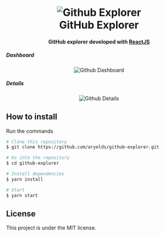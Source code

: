 <h1 align="center">
    <img src="https://user-images.githubusercontent.com/8962452/83810232-2c7a4980-a68e-11ea-9c7b-a8785e4a50cc.png" alt="Github Explorer">
    <br>
    GitHub Explorer
</h1>

<h4 align="center">
    GitHub explorer developed with <a href="https://reactjs.org/" target="_blank">ReactJS</a>
</h4>

##### Dashboard

<p align="center">
    <img src="https://user-images.githubusercontent.com/8962452/83810941-51bb8780-a68f-11ea-8d65-a24eaabc5154.png" alt="Github Dashboard">
</p>

##### Details

<p align="center">
    <img src="https://user-images.githubusercontent.com/8962452/83816061-f4780400-a697-11ea-89d3-8cbc24d89e26.png" alt="Github Details">
</p>

## How to install

Run the commands

```bash
# Clone this repository
$ git clone https://github.com/aryelds/github-explorer.git

# Go into the repository
$ cd github-explorer

# Install dependencies
$ yarn install

# Start
$ yarn start
```

## License

This project is under the MIT license.
